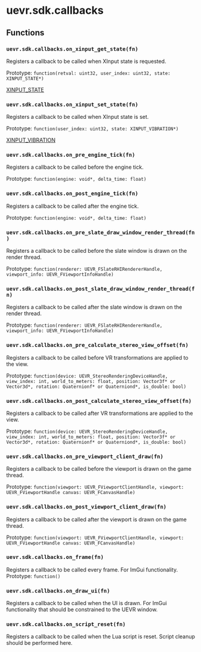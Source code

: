 # uevr.sdk.callbacks

## Functions

### `uevr.sdk.callbacks.on_xinput_get_state(fn)`
Registers a callback to be called when XInput state is requested.

Prototype: `function(retval: uint32, user_index: uint32, state: XINPUT_STATE*)`

[XINPUT_STATE](thirdparty/XINPUT_STATE.md)

### `uevr.sdk.callbacks.on_xinput_set_state(fn)`

Registers a callback to be called when XInput state is set.

Prototype: `function(user_index: uint32, state: XINPUT_VIBRATION*)`

[XINPUT_VIBRATION](thirdparty/XINPUT_VIBRATION.md)

### `uevr.sdk.callbacks.on_pre_engine_tick(fn)`

Registers a callback to be called before the engine tick.

Prototype: `function(engine: void*, delta_time: float)`

### `uevr.sdk.callbacks.on_post_engine_tick(fn)`

Registers a callback to be called after the engine tick.

Prototype: `function(engine: void*, delta_time: float)`

### `uevr.sdk.callbacks.on_pre_slate_draw_window_render_thread(fn)`

Registers a callback to be called before the slate window is drawn on the render thread.

Prototype: `function(renderer: UEVR_FSlateRHIRendererHandle, viewport_info: UEVR_FViewportInfoHandle)`

### `uevr.sdk.callbacks.on_post_slate_draw_window_render_thread(fn)`

Registers a callback to be called after the slate window is drawn on the render thread.

Prototype: `function(renderer: UEVR_FSlateRHIRendererHandle, viewport_info: UEVR_FViewportInfoHandle)`

### `uevr.sdk.callbacks.on_pre_calculate_stereo_view_offset(fn)`

Registers a callback to be called before VR transformations are applied to the view.

Prototype: `function(device: UEVR_StereoRenderingDeviceHandle, view_index: int, world_to_meters: float, position: Vector3f* or Vector3d*, rotation: Quaternionf* or Quaterniond*, is_double: bool)`

### `uevr.sdk.callbacks.on_post_calculate_stereo_view_offset(fn)`

Registers a callback to be called after VR transformations are applied to the view.

Prototype: `function(device: UEVR_StereoRenderingDeviceHandle, view_index: int, world_to_meters: float, position: Vector3f* or Vector3d*, rotation: Quaternionf* or Quaterniond*, is_double: bool)`

### `uevr.sdk.callbacks.on_pre_viewport_client_draw(fn)`  

Registers a callback to be called before the viewport is drawn on the game thread.

Prototype: `function(viewport: UEVR_FViewportClientHandle, viewport: UEVR_FViewportHandle canvas: UEVR_FCanvasHandle)`

### `uevr.sdk.callbacks.on_post_viewport_client_draw(fn)`

Registers a callback to be called after the viewport is drawn on the game thread.

Prototype: `function(viewport: UEVR_FViewportClientHandle, viewport: UEVR_FViewportHandle canvas: UEVR_FCanvasHandle)`

### `uevr.sdk.callbacks.on_frame(fn)`

Registers a callback to be called every frame. For ImGui functionality.
Prototype: `function()`

### `uevr.sdk.callbacks.on_draw_ui(fn)`

Registers a callback to be called when the UI is drawn. For ImGui functionality that should be constrained to the UEVR window.

### `uevr.sdk.callbacks.on_script_reset(fn)`

Registers a callback to be called when the Lua script is reset. Script cleanup should be performed here.